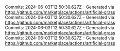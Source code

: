 Commits: 2024-06-03T12:50:30.627Z - Generated via https://github.com/marketplace/actions/artificial-grass
<br>
Commits: 2024-06-03T12:50:30.627Z - Generated via https://github.com/marketplace/actions/artificial-grass
<br>
Commits: 2024-06-03T12:50:30.627Z - Generated via https://github.com/marketplace/actions/artificial-grass
<br>
Commits: 2024-06-03T12:50:30.627Z - Generated via https://github.com/marketplace/actions/artificial-grass
<br>

